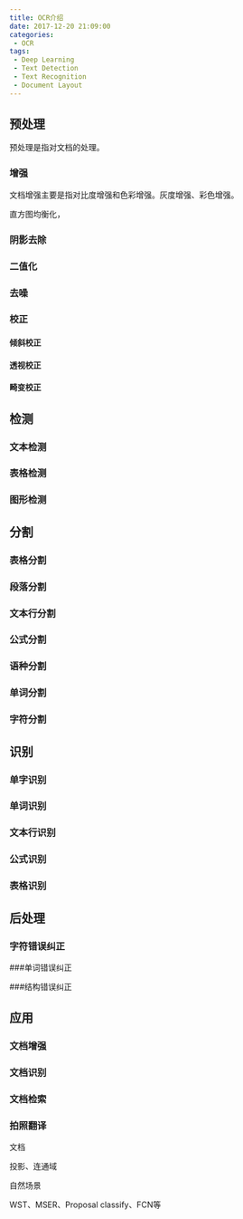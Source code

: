 ```yaml
---
title: OCR介绍
date: 2017-12-20 21:09:00
categories:
 - OCR
tags:
 - Deep Learning
 - Text Detection
 - Text Recognition
 - Document Layout
---
```




## 预处理

预处理是指对文档的处理。

### 增强

文档增强主要是指对比度增强和色彩增强。灰度增强、彩色增强。

直方图均衡化，

### 阴影去除

### 二值化

### 去噪

### 校正

#### 倾斜校正

#### 透视校正

#### 畸变校正



## 检测

### 文本检测

### 表格检测

### 图形检测



## 分割

### 表格分割

### 段落分割

### 文本行分割

### 公式分割

### 语种分割

### 单词分割

### 字符分割



## 识别

### 单字识别

### 单词识别

### 文本行识别

### 公式识别

### 表格识别



## 后处理

### 字符错误纠正

###单词错误纠正

###结构错误纠正 

## 应用

### 文档增强

### 文档识别

### 文档检索

### 拍照翻译



文档

投影、连通域

自然场景

WST、MSER、Proposal classify、FCN等

